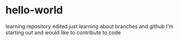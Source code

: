 hello-world
===========

learning repository
edited
just learning about branches and github
I'm starting out and would like to contribute to code
